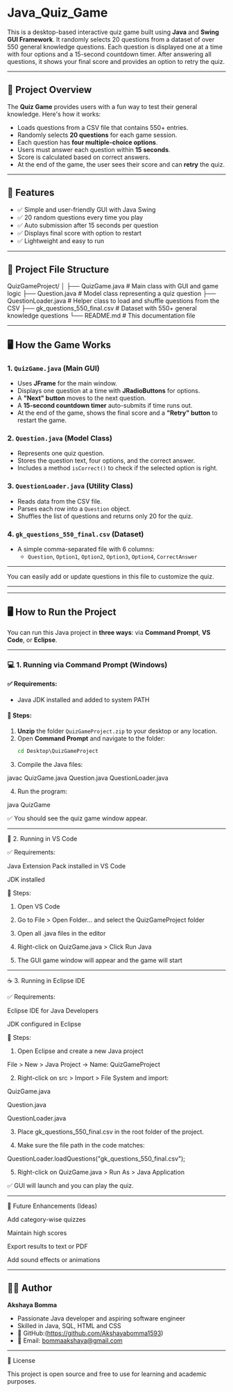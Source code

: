 # Java_Quiz_Game

This is a desktop-based interactive quiz game built using **Java** and **Swing GUI Framework**. It randomly selects 20 questions from a dataset of over 550 general knowledge questions. Each question is displayed one at a time with four options and a 15-second countdown timer. After answering all questions, it shows your final score and provides an option to retry the quiz.

----------------

## 📌 Project Overview

The **Quiz Game** provides users with a fun way to test their general knowledge. Here's how it works:

- Loads questions from a CSV file that contains 550+ entries.
- Randomly selects **20 questions** for each game session.
- Each question has **four multiple-choice options**.
- Users must answer each question within **15 seconds**.
- Score is calculated based on correct answers.
- At the end of the game, the user sees their score and can **retry** the quiz.

---

## 🧾 Features

- ✅ Simple and user-friendly GUI with Java Swing
- ✅ 20 random questions every time you play
- ✅ Auto submission after 15 seconds per question
- ✅ Displays final score with option to restart
- ✅ Lightweight and easy to run

---

## 🧱 Project File Structure
QuizGameProject/ │
├── QuizGame.java               # Main class with GUI and game logic 
├── Question.java               # Model class representing a quiz question 
├── QuestionLoader.java         # Helper class to load and shuffle questions from the CSV
├── gk_questions_550_final.csv  # Dataset with 550+ general knowledge questions 
└── README.md                   # This documentation file

-----------------

## 🖥️ How the Game Works

### 1. `QuizGame.java` (Main GUI)
- Uses **JFrame** for the main window.
- Displays one question at a time with **JRadioButtons** for options.
- A **"Next" button** moves to the next question.
- A **15-second countdown timer** auto-submits if time runs out.
- At the end of the game, shows the final score and a **"Retry" button** to restart the game.

### 2. `Question.java` (Model Class)
- Represents one quiz question.
- Stores the question text, four options, and the correct answer.
- Includes a method `isCorrect()` to check if the selected option is right.

### 3. `QuestionLoader.java` (Utility Class)
- Reads data from the CSV file.
- Parses each row into a `Question` object.
- Shuffles the list of questions and returns only 20 for the quiz.

### 4. `gk_questions_550_final.csv` (Dataset)
- A simple comma-separated file with 6 columns:
  - `Question`, `Option1`, `Option2`, `Option3`, `Option4`, `CorrectAnswer`

---
You can easily add or update questions in this file to customize the quiz.

---

---

## 🖥️ How to Run the Project

You can run this Java project in **three ways**: via **Command Prompt**, **VS Code**, or **Eclipse**.

---

### 💻 1. Running via Command Prompt (Windows)

#### ✅ Requirements:
- Java JDK installed and added to system PATH

#### 🧪 Steps:
1. **Unzip** the folder `QuizGameProject.zip` to your desktop or any location.
2. Open **Command Prompt** and navigate to the folder:
   ```cmd
   cd Desktop\QuizGameProject
3. Compile the Java files:

javac QuizGame.java Question.java QuestionLoader.java


4. Run the program:

java QuizGame



✅ You should see the quiz game window appear.


---

🧠 2. Running in VS Code

✅ Requirements:

Java Extension Pack installed in VS Code

JDK installed


🧪 Steps:

1. Open VS Code


2. Go to File > Open Folder... and select the QuizGameProject folder


3. Open all .java files in the editor


4. Right-click on QuizGame.java > Click Run Java


5. The GUI game window will appear and the game will start




---

☕ 3. Running in Eclipse IDE

✅ Requirements:

Eclipse IDE for Java Developers

JDK configured in Eclipse


🧪 Steps:

1. Open Eclipse and create a new Java project

File > New > Java Project → Name: QuizGameProject



2. Right-click on src > Import > File System and import:

QuizGame.java

Question.java

QuestionLoader.java



3. Place gk_questions_550_final.csv in the root folder of the project.


4. Make sure the file path in the code matches:

QuestionLoader.loadQuestions("gk_questions_550_final.csv");


5. Right-click on QuizGame.java > Run As > Java Application



✅ GUI will launch and you can play the quiz.


---
🔄 Future Enhancements (Ideas)

Add category-wise quizzes

Maintain high scores

Export results to text or PDF

Add sound effects or animations


---
## 👩‍💻 Author

**Akshaya Bomma**

- Passionate Java developer and aspiring software engineer
- Skilled in Java, SQL, HTML and CSS
- 🔗 GitHub:(https://github.com/Akshayabomma1593)
- 📧 Email: bommaakshaya@gmail.com


---

📜 License

This project is open source and free to use for learning and academic purposes.
